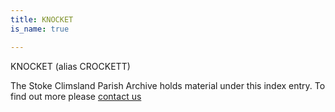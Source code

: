 ```yaml
---
title: KNOCKET
is_name: true

---
```


KNOCKET (alias CROCKETT)


The Stoke Climsland Parish Archive holds material under this index entry. To find out more please [contact us](/contact/)
